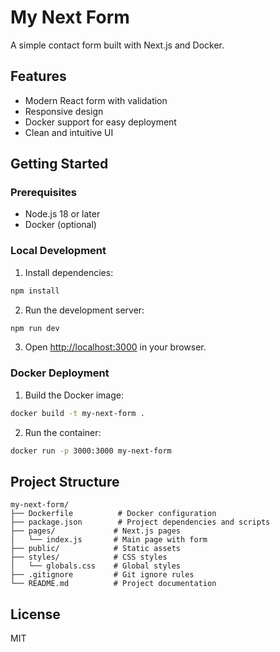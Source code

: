# My Next Form

A simple contact form built with Next.js and Docker.

## Features

- Modern React form with validation
- Responsive design
- Docker support for easy deployment
- Clean and intuitive UI

## Getting Started

### Prerequisites

- Node.js 18 or later
- Docker (optional)

### Local Development

1. Install dependencies:
```bash
npm install
```

2. Run the development server:
```bash
npm run dev
```

3. Open [http://localhost:3000](http://localhost:3000) in your browser.

### Docker Deployment

1. Build the Docker image:
```bash
docker build -t my-next-form .
```

2. Run the container:
```bash
docker run -p 3000:3000 my-next-form
```

## Project Structure

```
my-next-form/
├── Dockerfile          # Docker configuration
├── package.json        # Project dependencies and scripts
├── pages/             # Next.js pages
│   └── index.js       # Main page with form
├── public/            # Static assets
├── styles/            # CSS styles
│   └── globals.css    # Global styles
├── .gitignore         # Git ignore rules
└── README.md          # Project documentation
```

## License

MIT 